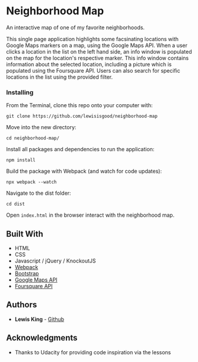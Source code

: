 # Neighborhood Map
An interactive map of one of my favorite neighborhoods.

This single page application highlights some facsinating locations with Google Maps markers on a map, using the Google Maps API. When a user clicks a location in the list on the left hand side, an info window is populated on the map for the location's respective marker. This info window contains information about the selected location, including a picture which is populated using the Foursquare API. Users can also search for specific locations in the list using the provided filter.

### Installing

From the Terminal, clone this repo onto your computer with:

```
git clone https://github.com/lewisisgood/neighborhood-map
```

Move into the new directory:

```
cd neighborhood-map/
```

Install all packages and dependencies to run the application:

```
npm install
```

Build the package with Webpack (and watch for code updates):

```
npx webpack --watch
```

Navigate to the dist folder:

```
cd dist
```

Open ```index.html``` in the browser interact with the neighborhood map.


## Built With

* HTML
* CSS
* Javascript / jQuery / KnockoutJS
* [Webpack](https://webpack.js.org/)
* [Bootstrap](https://getbootstrap.com)
* [Google Maps API](https://developers.google.com/maps/documentation/javascript/tutorial)
* [Foursquare API](https://developer.foursquare.com/)

## Authors

* **Lewis King** - [Github](https://github.com/lewisisgood)

## Acknowledgments

* Thanks to Udacity for providing code inspiration via the lessons